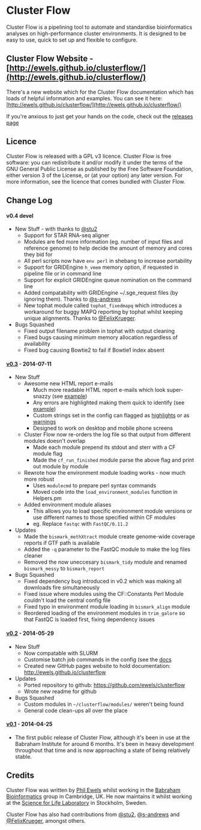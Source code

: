 Cluster Flow
============

Cluster Flow is a pipelining tool to automate and standardise bioinformatics analyses on high-performance cluster environments. It is designed to be easy to use, quick to set up and flexible to configure.

## Cluster Flow Website - [http://ewels.github.io/clusterflow/](http://ewels.github.io/clusterflow/)

There's a new website which for the Cluster Flow documentation which has loads of helpful information and examples. You can see it here: [http://ewels.github.io/clusterflow/](http://ewels.github.io/clusterflow/)

If you're anxious to just get your hands on the code, check out the [releases page](https://github.com/ewels/clusterflow/releases)

Licence
-------
Cluster Flow is released with a GPL v3 licence. Cluster Flow is free software: you can redistribute it and/or modify it under the terms of the GNU General Public License as published by the Free Software Foundation, either version 3 of the License, or (at your option) any later version. For more information, see the licence that comes bundled with Cluster Flow.

Change Log
----------
#### v0.4 devel
* New Stuff - with thanks to [@stu2](https://github.com/stu2)
	* Support for STAR RNA-seq aligner
	* Modules are fed more information (eg. number of input files and reference genome) to help decide the amount of memory and cores they bid for
	* All perl scripts now have `env perl` in shebang to increase portability
	* Support for GRIDEngine `h_vmem` memory option, if requested in pipeline file or in command line
	* Support for explicit GRIDEngine queue nomination on the command line
    * Added compatability with GRIDEngine ~/.sge_request files (by ignoring them). Thanks to [@s-andrews](https://github.com/s-andrews)
    * New tophat module called `tophat_fixedmapq` which introduces a workaround for buggy MAPQ reporting by tophat whilst keeping unique alignments. Thanks to [@FelixKrueger](https://github.com/FelixKrueger).
* Bugs Squashed
	* Fixed output filename problem in tophat with output cleaning
	* Fixed bugs causing minimum memory allocation regardless of availability
	* Fixed bug causing Bowtie2 to fail if Bowtie1 index absent

#### [v0.3](https://github.com/ewels/clusterflow/releases/tag/v0.3) - 2014-07-11
* New Stuff
	* Awesome new HTML report e-mails
		* Much more readable HTML report e-mails which look super-snazzy (see [example](http://ewels.github.io/clusterflow/example_report_good.html))
		* Any errors are highlighted making them quick to identify (see [example](http://ewels.github.io/clusterflow/example_report_bad.html))
		* Custom strings set in the config can flagged as [highlights](http://ewels.github.io/clusterflow/example_report_highlights.html) or as [warnings](http://ewels.github.io/clusterflow/example_report_warnings.html)
		* Designed to work on desktop and mobile phone screens
	* Cluster Flow now re-orders the log file so that output from different modules doesn't overlap
		* Made each module prepend its stdout and sterr with a CF module flag
		* Made the `cf_run_finished` module parse the above flag and print out module by module
	* Rewrote how the environment module loading works - now much more robust
		* Uses `modulecmd` to prepare perl syntax commands
		* Moved code into the `load_environment_modules` function in Helpers.pm
	* Added environment module aliases
		* This allows you to load specific environment module versions or use different names to those specified within CF modules
		* eg. Replace `fastqc` with `FastQC/0.11.2`
* Updates
	* Made the `bismark_methXtract` module create genome-wide coverage reports if GTF path is available
	* Added the `-q` parameter to the FastQC module to make the log files cleaner
	* Removed the now uneccesary `bismark_tidy` module and renamed `bismark_messy` to `bismark_report`
* Bugs Squashed
	* Fixed dependency bug introduced in v0.2 which was making all downloads fire simultaneously
	* Fixed issue where modules using the CF::Constants Perl Module couldn't load the central config file
	* Fixed typo in environment module loading in `bismark_align` module
	* Reordered loading of the environment modules in `trim_galore` so that FastQC is loaded first, fixing dependency issues
	
#### [v0.2](https://github.com/ewels/clusterflow/releases/tag/v0.2) - 2014-05-29
* New Stuff
	* Now compatable with SLURM
	* Customise batch job commands in the config (see the [docs](http://ewels.github.io/clusterflow/installation/#making_cluster_flow_work_with_your_environment)
	* Created new GitHub pages website to hold documentation: http://ewels.github.io/clusterflow
* Updates
	* Ported repository to github: https://github.com/ewels/clusterflow
	* Wrote new readme for github
* Bugs Squashed
	* Custom modules in `~/clusterflow/modules/` weren't being found
	* General code clean-ups all over the place 

#### [v0.1](https://github.com/ewels/clusterflow/releases/tag/v0.1) - 2014-04-25
* The first public release of Cluster Flow, although it's been in use at the Babraham Institute for around 6 months. It's been in heavy development throughout that time and is now approaching a state of being relatively stable.


Credits
-------
Cluster Flow was written by [Phil Ewels](http://phil.ewels.co.uk) whilst working in the [Babraham Bioinformatics](http://www.bioinformatics.babraham.ac.uk/) group in Cambridge, UK. He now maintains it whilst working at the [Science for Life Laboratory](http://www.scilifelab.se/) in Stockholm, Sweden.

Cluster Flow has also had contributions from [@stu2](https://github.com/stu2), [@s-andrews](https://github.com/s-andrews) and [@FelixKrueger](https://github.com/FelixKrueger), amongst others.
